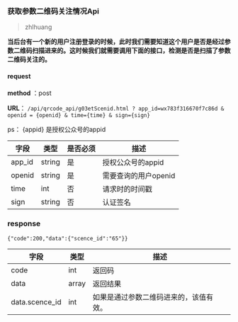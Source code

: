 ### 获取参数二维码关注情况Api
>zhlhuang

**当后台有一个新的用户注册登录的时候，此时我们需要知道这个用户是否是经过参数二维码扫描进来的。这时候我们就需要调用下面的接口，检测是否是扫描了参数二维码关注的。**


#### request

 **method** ：post
 
 **URL**： `/api/qrcode_api/g03etScenid.html ? app_id=wx783f316670f7c86d & openid = {openid} & time={time} & sign={sign}`
 
ps： {appid} 是授权公众号的appid
 

字段 | 类型|是否必须|描述
---|---|---|---|
app_id | string|是|授权公众号的appid|
openid |string|是|需要查询的用户openid|
time|int|否|请求时的时间戳
sign|string|否|认证签名


### response

```
{"code":200,"data":{"scence_id":"65"}}
```

字段 | 类型|描述
---|---|---
code | int|返回码
data|array|返回结果
data.scence_id|int|如果是通过参数二维码进来的，该值有效。

